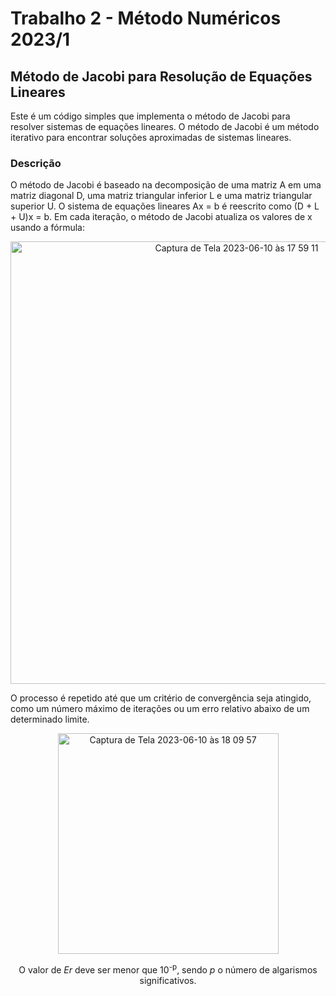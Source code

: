 # Trabalho 2 - Método Numéricos 2023/1
## Método de Jacobi para Resolução de Equações Lineares

Este é um código simples que implementa o método de Jacobi para resolver sistemas de equações lineares. O método de Jacobi é um método iterativo para encontrar soluções aproximadas de sistemas lineares.

### Descrição

O método de Jacobi é baseado na decomposição de uma matriz A em uma matriz diagonal D, uma matriz triangular inferior L e uma matriz triangular superior U. O sistema de equações lineares Ax = b é reescrito como (D + L + U)x = b. Em cada iteração, o método de Jacobi atualiza os valores de x usando a fórmula:

<p align="center"> <img width="708" alt="Captura de Tela 2023-06-10 às 17 59 11" src="https://github.com/vtmrg/Trabalho2-M-todo-de-Jacobi/assets/127882225/a9e4de56-409a-4ffa-92e8-312d099fe5d4">
  </p>

O processo é repetido até que um critério de convergência seja atingido, como um número máximo de iterações ou um erro relativo abaixo de um determinado limite.


<p align="center"> <img width="353" alt="Captura de Tela 2023-06-10 às 18 09 57" src="https://github.com/vtmrg/Trabalho2-M-todo-de-Jacobi/assets/127882225/d9a914d3-2134-4a7d-bca6-1757fab0e349">
  
</p>

<p align="center">
  O valor de <em>Er</em> deve ser menor que 10<sup>-p</sup>, sendo <em>p</em> o número de algarismos significativos.
</p>
